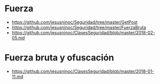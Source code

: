 # Fuerza
* https://github.com/jesusninoc/Seguridad/tree/master/GetPost
* https://github.com/jesusninoc/Seguridad/tree/master/FuerzaBruta
* https://github.com/jesusninoc/ClasesSeguridad/blob/master/2018-02-05.md
# Fuerza bruta y ofuscación
* https://github.com/jesusninoc/ClasesSeguridad/blob/master/2018-01-11.md
